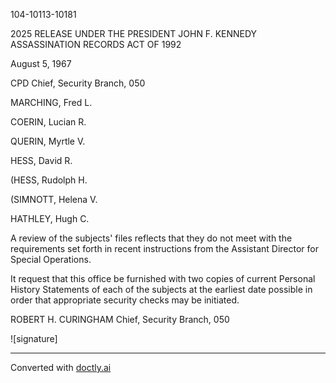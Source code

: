 104-10113-10181

2025 RELEASE UNDER THE PRESIDENT JOHN F. KENNEDY ASSASSINATION RECORDS ACT OF 1992

August 5, 1967

CPD
Chief, Security Branch, 050

MARCHING, Fred L.

COERIN, Lucian R.

QUERIN, Myrtle V.

HESS, David R.

(HESS, Rudolph H.

(SIMNOTT, Helena V.

HATHLEY, Hugh C.

A review of the subjects' files reflects that they do not meet with the requirements set forth in recent instructions from the Assistant Director for Special Operations.

It request that this office be furnished with two copies of current Personal History Statements of each of the subjects at the earliest date possible in order that appropriate security checks may be initiated.

ROBERT H. CURINGHAM
Chief, Security Branch, 050

![signature]


---
Converted with [doctly.ai](https://doctly.ai)